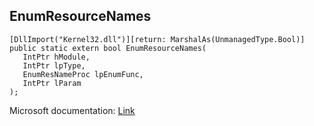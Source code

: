 ## EnumResourceNames

```
[DllImport("Kernel32.dll")][return: MarshalAs(UnmanagedType.Bool)]
public static extern bool EnumResourceNames(
   IntPtr hModule,
   IntPtr lpType,
   EnumResNameProc lpEnumFunc,
   IntPtr lParam
);
```

Microsoft documentation: [Link](https://learn.microsoft.com/en-us/windows/win32/api/libloaderapi/nf-libloaderapi-enumresourcenamesa#:~:text=The%20EnumResourceNames%20function%20continues%20to,mui%20file%20associated%20with%20it.)
